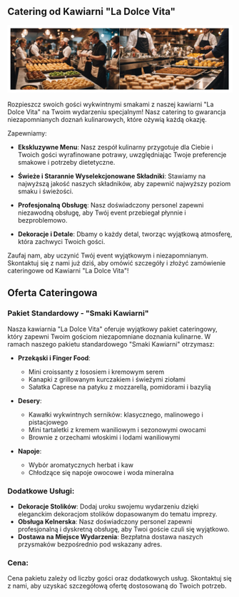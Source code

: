 ## Catering od Kawiarni "La Dolce Vita"

<img src="img/ctg x.png" width="%">  

Rozpieszcz swoich gości wykwintnymi smakami z naszej kawiarni "La Dolce Vita" na Twoim wydarzeniu specjalnym! Nasz catering to gwarancja niezapomnianych doznań kulinarowych, które ożywią każdą okazję.

Zapewniamy:

- **Ekskluzywne Menu**: Nasz zespół kulinarny przygotuje dla Ciebie i Twoich gości wyrafinowane potrawy, uwzględniając Twoje preferencje smakowe i potrzeby dietetyczne.

- **Świeże i Starannie Wyselekcjonowane Składniki**: Stawiamy na najwyższą jakość naszych składników, aby zapewnić najwyższy poziom smaku i świeżości.

- **Profesjonalną Obsługę**: Nasz doświadczony personel zapewni niezawodną obsługę, aby Twój event przebiegał płynnie i bezproblemowo.

- **Dekoracje i Detale**: Dbamy o każdy detal, tworząc wyjątkową atmosferę, która zachwyci Twoich gości.

Zaufaj nam, aby uczynić Twój event wyjątkowym i niezapomnianym. Skontaktuj się z nami już dziś, aby omówić szczegóły i złożyć zamówienie cateringowe od Kawiarni "La Dolce Vita"!




## Oferta Cateringowa



### Pakiet Standardowy - "Smaki Kawiarni"

Nasza kawiarnia "La Dolce Vita" oferuje wyjątkowy pakiet cateringowy, który zapewni Twoim gościom niezapomniane doznania kulinarne. W ramach naszego pakietu standardowego "Smaki Kawiarni" otrzymasz:

- **Przekąski i Finger Food**:
  - Mini croissanty z łososiem i kremowym serem
  - Kanapki z grillowanym kurczakiem i świeżymi ziołami
  - Sałatka Caprese na patyku z mozzarellą, pomidorami i bazylią

- **Desery**:
  - Kawałki wykwintnych serników: klasycznego, malinowego i pistacjowego
  - Mini tartaletki z kremem waniliowym i sezonowymi owocami
  - Brownie z orzechami włoskimi i lodami waniliowymi

- **Napoje**:
  - Wybór aromatycznych herbat i kaw
  - Chłodzące się napoje owocowe i woda mineralna

### Dodatkowe Usługi:

- **Dekoracje Stolików**: Dodaj uroku swojemu wydarzeniu dzięki eleganckim dekoracjom stolików dopasowanym do tematu imprezy.
- **Obsługa Kelnerska**: Nasz doświadczony personel zapewni profesjonalną i dyskretną obsługę, aby Twoi goście czuli się wyjątkowo.
- **Dostawa na Miejsce Wydarzenia**: Bezpłatna dostawa naszych przysmaków bezpośrednio pod wskazany adres.

### Cena: 
Cena pakietu zależy od liczby gości oraz dodatkowych usług. Skontaktuj się z nami, aby uzyskać szczegółową ofertę dostosowaną do Twoich potrzeb.
